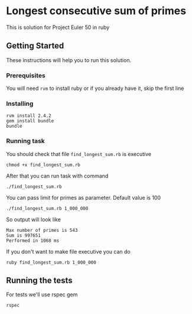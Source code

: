 # Longest consecutive sum of primes
This is solution for Project Euler 50 in ruby

## Getting Started

These instructions will help you to run this solution.

### Prerequisites

You will need `rvm` to install ruby or if you already have it, skip the first line

### Installing
```
rvm install 2.4.2
gem install bundle
bundle
```

### Running task
You should check that file `find_longest_sum.rb` is executive
```
chmod +x find_longest_sum.rb
```
After that you can run task with command
```
./find_longest_sum.rb
```
You can pass limit for primes as parameter. Default value is 100
```
./find_longest_sum.rb 1_000_000
```
So output will look like
```
Max number of primes is 543
Sum is 997651
Performed in 1068 ms
```



If you don't want to make file executive you can do
```
ruby find_longest_sum.rb 1_000_000
```

## Running the tests

For tests we'll use rspec gem

```
rspec
```
